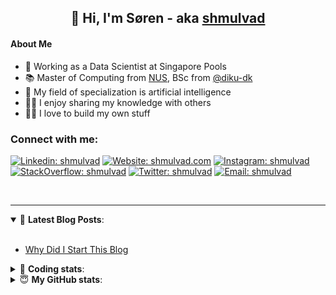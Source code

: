 <h2 align="center">
	👋 Hi, I'm Søren - aka <a href="https://shmulvad.com">shmulvad</a>
</h2>

#### About Me
- 🤖 Working as a Data Scientist at Singapore Pools
- 📚 Master of Computing from [NUS], BSc from [@diku-dk]
- 🧠 My field of specialization is artificial intelligence
- 👨‍🏫 I enjoy sharing my knowledge with others
- 👨‍💻 I love to build my own stuff

### Connect with me:

[![Linkedin: shmulvad](https://img.shields.io/badge/shmulvad-blue?style=flat&logo=Linkedin&logoColor=white)][linkedin]
[![Website: shmulvad.com](https://img.shields.io/badge/shmulvad.com-47CCCC?&style=flat&logo=Google-Chrome&logoColor=white)][website]
[![Instagram: shmulvad](https://img.shields.io/badge/-@shmulvad-purple?style=flat&logo=Instagram&logoColor=white)][instagram]
[![StackOverflow: shmulvad](https://img.shields.io/badge/shmulvad-FE7A16?style=flat&logo=stack-overflow&logoColor=white)][stackOverflow]
[![Twitter: shmulvad](https://img.shields.io/badge/@shmulvad-1ca0f1?style=flat&logo=twitter&logoColor=white)][twitter]
[![Email: shmulvad](https://img.shields.io/badge/shmulvad-D14836?style=flat&logo=gmail&logoColor=white)][mail]

<br />

---

<details open>
 <summary>📕 <b>Latest Blog Posts</b>: </summary>

<br>

<!-- BLOG-POST-LIST:START -->
- [Why Did I Start This Blog](https://shmulvad.com/blog/why-did-start-this-blog)
<!-- BLOG-POST-LIST:END -->

</details>

<!-- --- -->

<details>
 <summary>🤖 <b>Coding stats</b>: </summary>

<br>

NOTE: Doesn't track coding at work or work done in environments such as Jupyter Notebooks.

<!--START_SECTION:waka-->
![Code Time](http://img.shields.io/badge/Code%20Time-2%2C346%20hrs%2048%20mins-blue)

**I'm a Night 🦉** 

```text
🌞 Morning                433 commits         ██░░░░░░░░░░░░░░░░░░░░░░░   09.28 % 
🌆 Daytime                1219 commits        ███████░░░░░░░░░░░░░░░░░░   26.12 % 
🌃 Evening                1908 commits        ██████████░░░░░░░░░░░░░░░   40.88 % 
🌙 Night                  1107 commits        ██████░░░░░░░░░░░░░░░░░░░   23.72 % 
```


📊 **This Week I Spent My Time On** 

```text
💬 Programming Languages: 
Python                   14 hrs 40 mins      █████████████████░░░░░░░░   68.58 % 
Other                    4 hrs 20 mins       █████░░░░░░░░░░░░░░░░░░░░   20.28 % 
HTML                     1 hr                █░░░░░░░░░░░░░░░░░░░░░░░░   04.72 % 
Markdown                 28 mins             █░░░░░░░░░░░░░░░░░░░░░░░░   02.25 % 
INI                      19 mins             ░░░░░░░░░░░░░░░░░░░░░░░░░   01.51 % 

🔥 Editors: 
VS Code                  17 hrs 5 mins       ████████████████████░░░░░   79.90 % 
Zsh                      3 hrs 18 mins       ████░░░░░░░░░░░░░░░░░░░░░   15.46 % 
Sublime Text             59 mins             █░░░░░░░░░░░░░░░░░░░░░░░░   04.65 % 

🐱‍💻 Projects: 
company-scrapers         8 hrs 28 mins       ██████████░░░░░░░░░░░░░░░   39.64 % 
overvaagning-admin       7 hrs 59 mins       █████████░░░░░░░░░░░░░░░░   37.39 % 
km24-core                1 hr 47 mins        ██░░░░░░░░░░░░░░░░░░░░░░░   08.40 % 
hit-locator              1 hr 38 mins        ██░░░░░░░░░░░░░░░░░░░░░░░   07.68 % 
Unknown Project          59 mins             █░░░░░░░░░░░░░░░░░░░░░░░░   04.65 % 
```


 Last Updated on 06/02/2024 18:40:29 UTC
<!--END_SECTION:waka-->

</details>

<!-- --- -->

<details>
 <summary>😇 <b>My GitHub stats</b>: </summary>

<br>

<img align="left" alt="shmulvad's Github Stats" src="https://github-readme-stats.vercel.app/api?username=shmulvad&show_icons=true&hide_border=true" />

</details>



[website]: https://shmulvad.com
[twitter]: https://twitter.com/shmulvad
[linkedin]: https://linkedin.com/in/shmulvad
[instagram]: https://instagram.com/shmulvad
[stackOverflow]: https://stackoverflow.com/users/9248793/shmulvad
[mail]: mailto:shmulvad@gmail.com
[@diku-dk]: https://github.com/diku-dk
[github]: https://github.com/shmulvad
[NUS]: https://www.nus.edu.sg